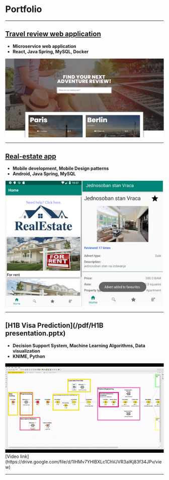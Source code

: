 # Portfolio

---

## [Travel review web application](/sample_page)
- **Microservice web application**
- **React, Java Spring, MySQL, Docker**
<img src="images/front_travel_review.PNG"/>

---
## [Real-estate app](/realestate)
- **Mobile development, Mobile Design patterns**
- **Android, Java Spring, MySQL**
<img src="images/real_estate_combined.jpg"/>


---
## [H1B Visa Prediction](/pdf/H1B presentation.pptx)
- **Decision Support System, Machine Learning Algorithms, Data visualization**
- **KNIME, Python**
<img src="images/gif_h1b.gif"/>
[Video link](https://drive.google.com/file/d/1lHMv7YHlBXLc1ChVJVR3aIKj83f34JPv/view)

---


